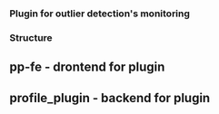 ### Plugin for outlier detection's monitoring

### Structure
## pp-fe - drontend for plugin
## profile_plugin - backend for plugin
